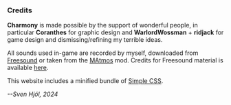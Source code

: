 ### Credits

**Charmony** is made possible by the support of wonderful people, in particular **Coranthes** for graphic design and **WarlordWossman** + **ridjack** for game design and dismissing/refining my terrible ideas.

All sounds used in-game are recorded by myself, downloaded from [Freesound](https://freesound.org) or taken from the [MAtmos](https://modrinth.com/mod/matmos) mod.
Credits for Freesound material is available [here](/content/freesound-credits.txt).

This website includes a minified bundle of [Simple CSS](https://simplecss.org/).

*--Sven Hjól, 2024*